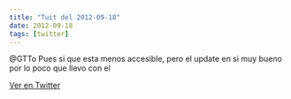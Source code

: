 ```yaml
---
title: "Tuit del 2012-09-18"
date: 2012-09-18
tags: [twitter]
---
```


@GTTo Pues si que esta menos accesible, pero el update en si muy bueno por lo poco que llevo con el



[Ver en Twitter](https://twitter.com/i/web/status/248157721654870016)
